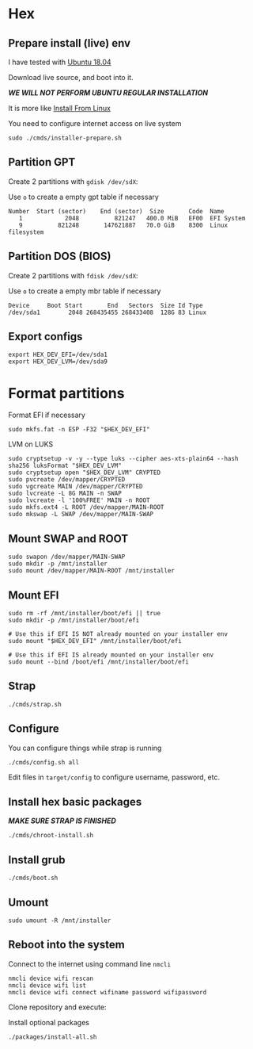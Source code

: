 # Hex

## Prepare install (live) env

I have tested with [Ubuntu 18.04](http://releases.ubuntu.com/18.04/)

Download live source, and boot into it.

***WE WILL NOT PERFORM UBUNTU REGULAR INSTALLATION***

It is more like [Install From Linux](https://help.ubuntu.com/community/Installation/FromLinux)

You need to configure internet access on live system

```shell
sudo ./cmds/installer-prepare.sh
```

## Partition GPT

Create 2 partitions with ```gdisk /dev/sdX```:

Use ```o``` to create a empty gpt table if necessary

```text
Number  Start (sector)    End (sector)  Size       Code  Name
   1            2048          821247   400.0 MiB   EF00  EFI System
   9          821248       147621887   70.0 GiB    8300  Linux filesystem
```

## Partition DOS (BIOS)

Create 2 partitions with ```fdisk /dev/sdX```:

Use ```o``` to create a empty mbr table if necessary

```text
Device     Boot Start       End   Sectors  Size Id Type
/dev/sda1        2048 268435455 268433408  128G 83 Linux
```

## Export configs

```shell
export HEX_DEV_EFI=/dev/sda1
export HEX_DEV_LVM=/dev/sda9
```

# Format partitions

 Format EFI if necessary

```shell
sudo mkfs.fat -n ESP -F32 "$HEX_DEV_EFI"
```

LVM on LUKS

```shell
sudo cryptsetup -v -y --type luks --cipher aes-xts-plain64 --hash sha256 luksFormat "$HEX_DEV_LVM"
sudo cryptsetup open "$HEX_DEV_LVM" CRYPTED
sudo pvcreate /dev/mapper/CRYPTED
sudo vgcreate MAIN /dev/mapper/CRYPTED
sudo lvcreate -L 8G MAIN -n SWAP
sudo lvcreate -l '100%FREE' MAIN -n ROOT
sudo mkfs.ext4 -L ROOT /dev/mapper/MAIN-ROOT
sudo mkswap -L SWAP /dev/mapper/MAIN-SWAP
```

## Mount SWAP and ROOT

```shell
sudo swapon /dev/mapper/MAIN-SWAP
sudo mkdir -p /mnt/installer
sudo mount /dev/mapper/MAIN-ROOT /mnt/installer
```

## Mount EFI

```shell
sudo rm -rf /mnt/installer/boot/efi || true
sudo mkdir -p /mnt/installer/boot/efi
```

```shell
# Use this if EFI IS NOT already mounted on your installer env
sudo mount "$HEX_DEV_EFI" /mnt/installer/boot/efi

# Use this if EFI IS already mounted on your installer env
sudo mount --bind /boot/efi /mnt/installer/boot/efi
```

## Strap

```shell
./cmds/strap.sh
```

## Configure

You can configure things while strap is running

```shell
./cmds/config.sh all
```

Edit files in ```target/config``` to configure username, password, etc.

## Install hex basic packages

***MAKE SURE STRAP IS FINISHED***

```shell
./cmds/chroot-install.sh
```

## Install grub

```shell
./cmds/boot.sh
```

## Umount

```shell
sudo umount -R /mnt/installer
```

## Reboot into the system

Connect to the internet using command line ```nmcli```

```shell
nmcli device wifi rescan
nmcli device wifi list
nmcli device wifi connect wifiname password wifipassword
```

Clone repository and execute:

Install optional packages

```shell
./packages/install-all.sh
```
